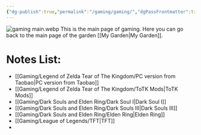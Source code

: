 ```yaml
---
{"dg-publish":true,"permalink":"/gaming/gaming/","dgPassFrontmatter":true}
---
```


![gaming main.webp](/img/user/Doc%20and%20Pic/Pics/gaming%20main.webp)
This is the main page of gaming.
Here you can go back to the main page of the garden [[My Garden\|My Garden]].

# Notes List:

- [[Gaming/Legend of Zelda Tear of The Kingdom/PC version from Taobao\|PC version from Taobao]]
- [[Gaming/Legend of Zelda Tear of The Kingdom/ToTK Mods\|ToTK Mods]] 
- [[Gaming/Dark Souls and Elden Ring/Dark Soul I\|Dark Soul I]]
- [[Gaming/Dark Souls and Elden Ring/Dark Souls III\|Dark Souls III]]
- [[Gaming/Dark Souls and Elden Ring/Elden Ring\|Elden Ring]]
- [[Gaming/League of Legends/TFT\|TFT]]
- 
